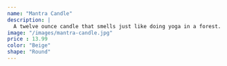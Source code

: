 ```yaml
---
name: "Mantra Candle"
description: |
  A twelve ounce candle that smells just like doing yoga in a forest.
image: "/images/mantra-candle.jpg"
price : 13.99
color: "Beige"
shape: "Round"
---
```

